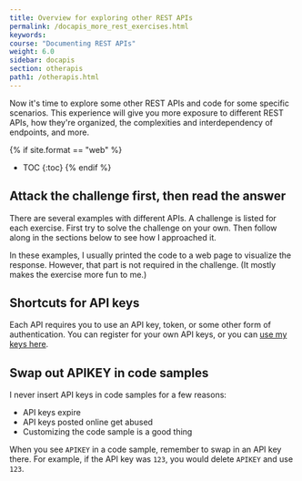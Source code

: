 ```yaml
---
title: Overview for exploring other REST APIs
permalink: /docapis_more_rest_exercises.html
keywords:
course: "Documenting REST APIs"
weight: 6.0
sidebar: docapis
section: otherapis
path1: /otherapis.html
---
```


Now it's time to explore some other REST APIs and code for some specific scenarios. This experience will give you more exposure to different REST APIs, how they're organized, the complexities and interdependency of endpoints, and more.

{% if site.format == "web" %}
* TOC
{:toc}
{% endif %}

## Attack the challenge first, then read the answer

There are several examples with different APIs. A challenge is listed for each exercise. First try to solve the challenge on your own. Then follow along in the sections below to see how I approached it.

In these examples, I usually printed the code to a web page to visualize the response. However, that part is not required in the challenge. (It mostly makes the exercise more fun to me.)

## Shortcuts for API keys

Each API requires you to use an API key, token, or some other form of authentication. You can register for your own API keys, or you can [use my keys here](http://idratherbewriting.com/learnapidoc/assets/files/apikeys.txt).

## Swap out APIKEY in code samples

I never insert API keys in code samples for a few reasons:

* API keys expire
* API keys posted online get abused
* Customizing the code sample is a good thing

When you see `APIKEY` in a code sample, remember to swap in an API key there. For example, if the API key was `123`, you would delete `APIKEY` and use `123`.

